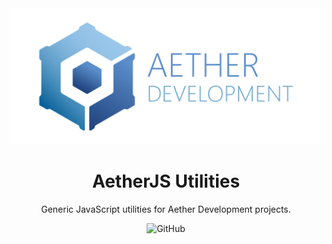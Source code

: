 <div align="center">
<img src="https://raw.githubusercontent.com/aether-development/.github/d75ee364dfd4683e01baedc97256f536bb40f0a9/assets/AetherDevelopmentLogo.png" width="546" alt="aether-framework" />

# AetherJS Utilities

Generic JavaScript utilities for Aether Development projects.

![GitHub](https://img.shields.io/github/license/aether-development/utilities?color=4287f5&style=for-the-badge)

</div>
